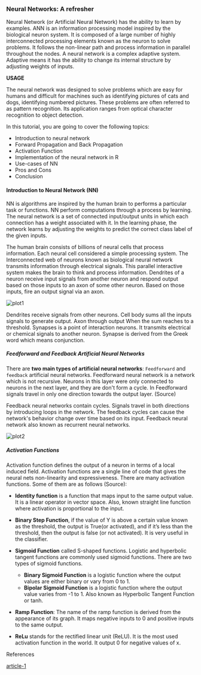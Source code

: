 ### Neural Networks: A refresher

Neural Network (or Artificial Neural Network) has the ability to learn by examples. ANN is an information processing model inspired by the biological neuron system. It is composed of a large number of highly interconnected processing elements known as the neuron to solve problems. It follows the non-linear path and process information in parallel throughout the nodes. A neural network is a complex adaptive system. Adaptive means it has the ability to change its internal structure by adjusting weights of inputs.

**USAGE**

The neural network was designed to solve problems which are easy for humans and difficult for machines such as identifying pictures of cats and dogs, identifying numbered pictures. These problems are often referred to as pattern recognition. Its application ranges from optical character recognition to object detection.

In this tutorial, you are going to cover the following topics:

- Introduction to neural network
- Forward Propagation and Back Propagation
- Activation Function
- Implementation of the neural network in R
- Use-cases of NN
- Pros and Cons
- Conclusion

#### Introduction to Neural Network (NN)

NN is algorithms are inspired by the human brain to performs a particular task or functions. NN perform computations through a process by learning. The neural network is a set of connected input/output units in which each connection has a weight associated with it. In the learning phase, the network learns by adjusting the weights to predict the correct class label of the given inputs.

The human brain consists of billions of neural cells that process information. Each neural cell considered a simple processing system. The Interconnected web of neurons known as biological neural network transmits information through electrical signals. This parallel interactive system makes the brain to think and process information. Dendrites of a neuron receive input signals from another neuron and respond output based on those inputs to an axon of some other neuron. Based on those inputs, fire an output signal via an axon. 

![plot1](https://github.com/duttashi/clustering/blob/master/figures/nn-1.png)

Dendrites receive signals from other neurons. Cell body sums all the inputs signals to generate output. Axon through output When the sum reaches to a threshold. Synapses is a point of interaction neurons. It transmits electrical or chemical signals to another neuron. Synapse is derived from the Greek word which means conjunction.

##### Feedforward and Feedback Artificial Neural Networks

There are **two main types of artificial neural networks**: `Feedforward` and `feedback` artificial neural networks. Feedforward neural network is a network which is not recursive. Neurons in this layer were only connected to neurons in the next layer, and they are don't form a cycle. In Feedforward signals travel in only one direction towards the output layer. (Source)

Feedback neural networks contain cycles. Signals travel in both directions by introducing loops in the network. The feedback cycles can cause the network's behavior change over time based on its input. Feedback neural network also known as recurrent neural networks. 

![plot2](https://github.com/duttashi/clustering/blob/master/figures/nn-2.png)

##### Activation Functions

Activation function defines the output of a neuron in terms of a local induced field. Activation functions are a single line of code that gives the neural nets non-linearity and expressiveness. There are many activation functions. Some of them are as follows (Source):

- **Identity function** is a function that maps input to the same output value. It is a linear operator in vector space. Also, known straight line function where activation is proportional to the input.

- **Binary Step Function**, if the value of Y is above a certain value known as the threshold, the output is True(or activated), and if it’s less than the threshold, then the output is false (or not activated). It is very useful in the classifier.

- **Sigmoid Function** called S-shaped functions. Logistic and hyperbolic tangent functions are commonly used sigmoid functions. There are two types of sigmoid functions.

	- **Binary Sigmoid Function** is a logistic function where the output values are either binary or vary from 0 to 1.
	- **Bipolar Sigmoid Function** is a logistic function where the output value varies from -1 to 1. Also known as Hyperbolic Tangent Function or tanh.
- **Ramp Function**: The name of the ramp function is derived from the appearance of its graph. It maps negative inputs to 0 and positive inputs to the same output.
- **ReLu** stands for the rectified linear unit (ReLU). It is the most used activation function in the world. It output 0 for negative values of x.

References

[article-1](https://www.datacamp.com/community/tutorials/neural-network-models-r)